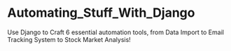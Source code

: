 # Automating_Stuff_With_Django
Use Django to Craft 6 essential automation tools, from Data Import to Email Tracking System to Stock Market Analysis!
